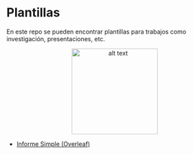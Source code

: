 # Plantillas
En este repo se pueden encontrar plantillas para trabajos como investigación, presentaciones, etc.

<p align="center">
<img src="https://images.ctfassets.net/nrgyaltdicpt/5doLOtX69is0i6WIiY4um/6cc9be15c75155e7b93cd4823b742e44/overleaf_wide_colour_green_bg.png" alt="alt text" width="200" height="whatever">
</p>

  * [Informe Simple (Overleaf)](https://www.overleaf.com/latex/templates/informe-simple-ficct-uagrm/gmkhbxqmbvcn)
